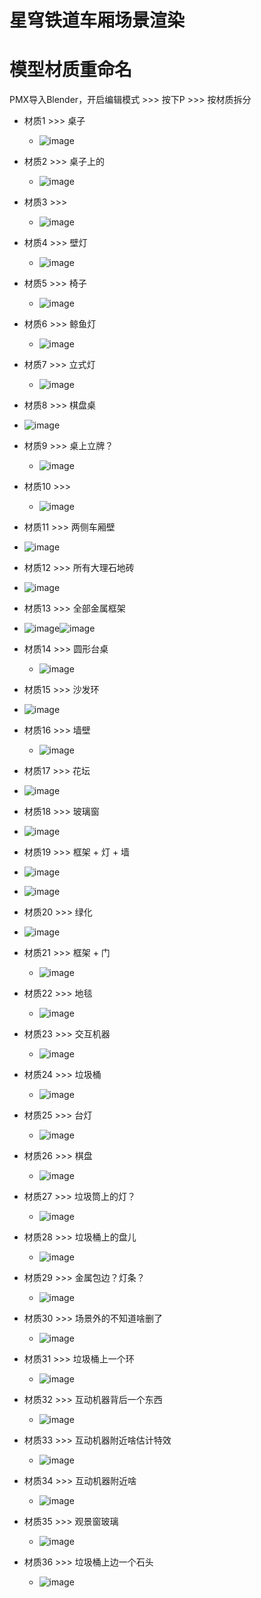 # 星穹铁道车厢场景渲染
# 模型材质重命名
PMX导入Blender，开启编辑模式 >>> 按下P >>> 按材质拆分
* 材质1 >>> 桌子
  * ![image](https://github.com/ThereAreBearsComing/aBookOFtechArt/assets/74708198/89698f24-de2c-4247-9f89-b4c4e0822d34)

* 材质2 >>> 桌子上的
  * ![image](https://github.com/ThereAreBearsComing/aBookOFtechArt/assets/74708198/f48b366d-7a10-43c2-be14-ca49bac777df)

* 材质3 >>> 
  * ![image](https://github.com/ThereAreBearsComing/aBookOFtechArt/assets/74708198/53d33336-dabd-48d6-97dd-3f7413688736)

* 材质4 >>> 壁灯
  * ![image](https://github.com/ThereAreBearsComing/aBookOFtechArt/assets/74708198/0d06cdd5-2c85-495a-a8d3-1173e41b00d2)

* 材质5 >>> 椅子
  * ![image](https://github.com/ThereAreBearsComing/aBookOFtechArt/assets/74708198/4e1d0661-03d7-4b58-a385-c5fe24e0aed5)

* 材质6 >>> 鲸鱼灯
  * ![image](https://github.com/ThereAreBearsComing/aBookOFtechArt/assets/74708198/09feab51-8560-4acc-9eb8-fbe8a5ee60d5)

* 材质7 >>> 立式灯
  * ![image](https://github.com/ThereAreBearsComing/aBookOFtechArt/assets/74708198/841c990f-289d-43f7-b641-8d9bab7a2424)

* 材质8 >>> 棋盘桌
* ![image](https://github.com/ThereAreBearsComing/aBookOFtechArt/assets/74708198/58184352-badc-4434-9ebc-9ed70ccf484d)

* 材质9 >>> 桌上立牌？
  * ![image](https://github.com/ThereAreBearsComing/aBookOFtechArt/assets/74708198/4938ed6d-ff9b-4ec1-8e4f-9a1082579f34)

* 材质10 >>> 
  * ![image](https://github.com/ThereAreBearsComing/aBookOFtechArt/assets/74708198/89436440-8151-479b-8b52-2ee057647906)

* 材质11 >>> 两侧车厢壁
* ![image](https://github.com/ThereAreBearsComing/aBookOFtechArt/assets/74708198/81e4a4b6-69f0-4a62-b35b-42fd63929bf3)

* 材质12 >>> 所有大理石地砖
* ![image](https://github.com/ThereAreBearsComing/aBookOFtechArt/assets/74708198/82994c30-83ee-4559-9ac8-ebb6239ab261)

* 材质13 >>> 全部金属框架
* ![image](https://github.com/ThereAreBearsComing/aBookOFtechArt/assets/74708198/748b3f45-ae8e-4ac6-b801-984078dbf891)![image](https://github.com/ThereAreBearsComing/aBookOFtechArt/assets/74708198/5fc09025-aa0d-4030-bb13-659ef4c9154a)


* 材质14 >>> 圆形台桌
  * ![image](https://github.com/ThereAreBearsComing/aBookOFtechArt/assets/74708198/91d9a2aa-4cfa-4c65-9522-46959590ed49)

* 材质15 >>> 沙发环
* ![image](https://github.com/ThereAreBearsComing/aBookOFtechArt/assets/74708198/4a9f7200-2dfd-4e89-b63d-5b1ae207042d)

* 材质16 >>> 墙壁
  * ![image](https://github.com/ThereAreBearsComing/aBookOFtechArt/assets/74708198/0bc2808a-bb74-450e-9958-ec743a501fa2)

* 材质17 >>> 花坛
* ![image](https://github.com/ThereAreBearsComing/aBookOFtechArt/assets/74708198/f1b92320-e88b-4e1e-86cc-11310fdfec9e)

* 材质18 >>> 玻璃窗
* ![image](https://github.com/ThereAreBearsComing/aBookOFtechArt/assets/74708198/cf792575-cfad-4f65-9cae-fc892d1bc464)

* 材质19 >>> 框架 + 灯 + 墙
* ![image](https://github.com/ThereAreBearsComing/aBookOFtechArt/assets/74708198/374f79dd-f072-402f-952c-0ff77fa0e5c7)
* ![image](https://github.com/ThereAreBearsComing/aBookOFtechArt/assets/74708198/d8b1fce6-5fd7-4ed5-8f49-a1d92af2c6de)



* 材质20 >>> 绿化
* ![image](https://github.com/ThereAreBearsComing/aBookOFtechArt/assets/74708198/b83fdcc3-5280-4d18-b2d1-691240ca6474)

* 材质21 >>> 框架 + 门
  * ![image](https://github.com/ThereAreBearsComing/aBookOFtechArt/assets/74708198/4015d97d-dcde-490d-9de5-dfd300112792)

* 材质22 >>> 地毯
  * ![image](https://github.com/ThereAreBearsComing/aBookOFtechArt/assets/74708198/62bff61b-cffe-4b4f-9ed4-5bbf39d521e7)

* 材质23 >>> 交互机器
  * ![image](https://github.com/ThereAreBearsComing/aBookOFtechArt/assets/74708198/553ae872-a3e8-4ae0-a72c-6b891f68b7b6)

* 材质24 >>> 垃圾桶
  * ![image](https://github.com/ThereAreBearsComing/aBookOFtechArt/assets/74708198/b0080abe-0878-45cd-8d86-e159df55ebc3)

* 材质25 >>> 台灯
  * ![image](https://github.com/ThereAreBearsComing/aBookOFtechArt/assets/74708198/2c86afdd-407b-4684-b363-61ca6b6844d4)

* 材质26 >>> 棋盘
  * ![image](https://github.com/ThereAreBearsComing/aBookOFtechArt/assets/74708198/fbaa7a2b-31a1-4963-b220-b5c92fb81d20)

* 材质27 >>> 垃圾筒上的灯？
  * ![image](https://github.com/ThereAreBearsComing/aBookOFtechArt/assets/74708198/fe37d85d-7662-4b44-9f07-bf3316ecadc9)

* 材质28 >>> 垃圾桶上的盘儿
  * ![image](https://github.com/ThereAreBearsComing/aBookOFtechArt/assets/74708198/70f46127-36d7-4b50-92a3-5e0a909cd44b)

* 材质29 >>> 金属包边？灯条？
  * ![image](https://github.com/ThereAreBearsComing/aBookOFtechArt/assets/74708198/eacb4a33-4332-4da5-97b1-e7bbb9a27e52)

* 材质30 >>> 场景外的不知道啥删了
  * ![image](https://github.com/ThereAreBearsComing/aBookOFtechArt/assets/74708198/4c370eaa-bb85-4a33-a7c0-9e1e177896b5)

* 材质31 >>> 垃圾桶上一个环
  * ![image](https://github.com/ThereAreBearsComing/aBookOFtechArt/assets/74708198/0370198d-4365-47f4-9c80-624b76ffd38b)

* 材质32 >>> 互动机器背后一个东西
  * ![image](https://github.com/ThereAreBearsComing/aBookOFtechArt/assets/74708198/cb6cdf86-f651-4540-b9b7-ec1bd13a754b)

* 材质33 >>> 互动机器附近啥估计特效
  * ![image](https://github.com/ThereAreBearsComing/aBookOFtechArt/assets/74708198/af11e64b-0636-4995-8488-908efce68b85)

* 材质34 >>> 互动机器附近啥
  * ![image](https://github.com/ThereAreBearsComing/aBookOFtechArt/assets/74708198/21fdb645-f4d7-4690-8c8b-8df2b53bb841)


* 材质35 >>> 观景窗玻璃
  * ![image](https://github.com/ThereAreBearsComing/aBookOFtechArt/assets/74708198/b6c84646-9009-447d-9d87-93f509151d46)

* 材质36 >>> 垃圾桶上边一个石头
  * ![image](https://github.com/ThereAreBearsComing/aBookOFtechArt/assets/74708198/2d33da4e-56e0-40b4-bf70-0fdd857c5bc2)






